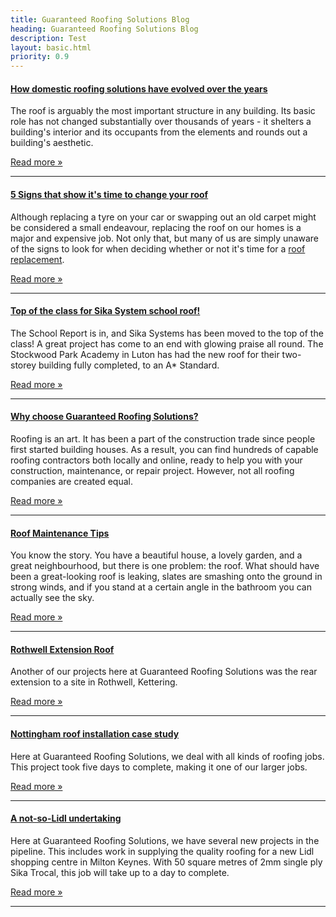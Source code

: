 ```yaml
---
title: Guaranteed Roofing Solutions Blog
heading: Guaranteed Roofing Solutions Blog
description: Test
layout: basic.html
priority: 0.9
---
```


#### [How domestic roofing solutions have evolved over the years](evolution-of-domestic-roofing/)

The roof is arguably the most important structure in any building. Its basic role has not changed substantially over thousands of years - it shelters a building's interior and its occupants from the elements and rounds out a building's aesthetic.

[Read more &#187;](evolution-of-domestic-roofing/)

<hr>

#### [5 Signs that show it's time to change your roof](signs-roof-needs-replacing/)

Although replacing a tyre on your car or swapping out an old carpet might be considered a small endeavour, replacing the roof on our homes is a major and expensive job. Not only that, but many of us are simply unaware of the signs to look for when deciding whether or not it's time for a <a href="/services/">roof replacement</a>.

[Read more &#187;](signs-roof-needs-replacing/)

<hr>

#### [Top of the class for Sika System school roof!](sika-system-school-roof-installation/)

The School Report is in, and Sika Systems has been moved to the top of the class! A great project has come to an end with glowing praise all round. The Stockwood Park Academy in Luton has had the new roof for their two-storey building fully completed, to an A* Standard. 

[Read more &#187;](sika-system-school-roof-installation/)

<hr>

#### [Why choose Guaranteed Roofing Solutions?](expert-roofing-specialists/)

Roofing is an art. It has been a part of the construction trade since people first started building houses. As a result, you can find hundreds of capable roofing contractors both locally and online, ready to help you with your construction, maintenance, or repair project. However, not all roofing companies are created equal.

[Read more &#187;](expert-roofing-specialists/)

<hr>

#### [Roof Maintenance Tips](top-roof-maintenance-tips/)

You know the story. You have a beautiful house, a lovely garden, and a great neighbourhood, but there is one problem: the roof. What should have been a great-looking roof is leaking, slates are smashing onto the ground in strong winds, and if you stand at a certain angle in the bathroom you can actually see the sky.

[Read more &#187;](top-roof-maintenance-tips/)

<hr>

#### [Rothwell Extension Roof](rothwell-extension-roof/)

Another of our projects here at Guaranteed Roofing Solutions was the rear extension to a site in Rothwell, Kettering.

[Read more &#187;](rothwell-extension-roof/)

<hr>

#### [Nottingham roof installation case study](nottingham-roof-installation/)

Here at Guaranteed Roofing Solutions, we deal with all kinds of roofing jobs. This project took five days to complete, making it one of our larger jobs.

[Read more &#187;](nottingham-roof-installation/)

<hr>

#### [A not-so-Lidl undertaking](milton-keynes-lidl/)

Here at Guaranteed Roofing Solutions, we have several new projects in the pipeline. This includes work in supplying the quality roofing for a new Lidl shopping centre in Milton Keynes. With 50 square metres of 2mm single ply Sika Trocal, this job will take up to a day to complete.

[Read more &#187;](milton-keynes-lidl/)

<hr>